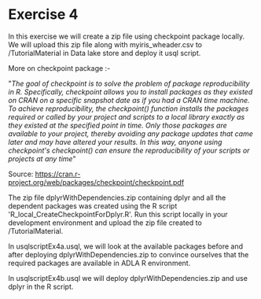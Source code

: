 # Exercise 4

In this exercise we will create a zip file using checkpoint package locally. We will upload this zip file along with myiris_wheader.csv to /TutorialMaterial  in Data lake store and deploy it usql script.

More on checkpoint package :-

"*The goal of checkpoint is to solve the problem of package
reproducibility in R. Specifically, checkpoint allows you to install packages
as they existed on CRAN on a specific snapshot date as if you had a CRAN time
machine. To achieve reproducibility, the checkpoint() function installs the
packages required or called by your project and scripts to a local library
exactly as they existed at the specified point in time. Only those packages
are available to your project, thereby avoiding any package updates that came
later and may have altered your results. In this way, anyone using checkpoint's
checkpoint() can ensure the reproducibility of your scripts or projects at any
time*"

Source: https://cran.r-project.org/web/packages/checkpoint/checkpoint.pdf 


The zip file dplyrWithDependencies.zip containing dplyr and all the dependent packages was created using the R script 'R_local_CreateCheckpointForDplyr.R'. Run this script locally in your development environment and upload the zip file created to /TutorialMaterial.


In usqlscriptEx4a.usql, we will look at the available packages before and after deploying dplyrWithDependencies.zip to convince ourselves that the required packages are available in ADLA R environment.

In usqlscriptEx4b.usql we will deploy dplyrWithDependencies.zip and use dplyr in the R script.
